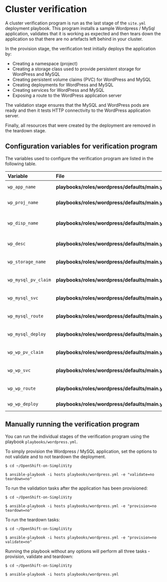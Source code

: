 # Cluster verification


A cluster verification program is run as the last stage of the `site.yml` deployment playbook. This program
installs a sample Wordpress / MySql application, validates that it is working as expected and then tears down the
application so that there are no artefacts left behind in your cluster.

In the provision stage, the verification test initially deploys the application by:

- Creating a namespace (project)
- Creating a storage class used to provide persistent storage for WordPress and MySQL
- Creating persistent volume claims (PVC) for WordPress and MySQL
- Creating deployments for WordPress and MySQL
- Creating services for WordPress and MySQL
- Exposing a route to the WordPress application server

The validation stage ensures that the MySQL and WordPress pods are ready and then it tests HTTP connectivity to the
WordPress application server.

Finally, all resources that were created by the deployment are removed in the teardown stage.


## Configuration variables for verification program

The variables used to configure the verification program are listed in the following table.

|Variable|File|Description|
|:-------|:---|:----------|
|`wp_app_name`|**playbooks/roles/wordpress/defaults/main.yml**|Defaults to `'hpe-wordpress'`|
|`wp_proj_name`|**playbooks/roles/wordpress/defaults/main.yml**|Defaults to `'hpe-wordpress-ns'`|
|`wp_disp_name`|**playbooks/roles/wordpress/defaults/main.yml**|Defaults to `'HPE WordPress/MySQL validation deployment'`|
|`wp_desc`|**playbooks/roles/wordpress/defaults/main.yml**|Defaults to `'HPE Wordpress/MySQL Deployment'`|
|`wp_storage_name`|**playbooks/roles/wordpress/defaults/main.yml**|Defaults to `'hpe-wp-storage-class'`|
|`wp_mysql_pv_claim`|**playbooks/roles/wordpress/defaults/main.yml**|Defaults to `'hpe-mysql-pv-claim'`|
|`wp_mysql_svc`|**playbooks/roles/wordpress/defaults/main.yml**|Defaults to `'hpe-mysql-service'`|
|`wp_mysql_route`|**playbooks/roles/wordpress/defaults/main.yml**|Defaults to `'hpe-mysql-route'`|
|`wp_mysql_deploy`|**playbooks/roles/wordpress/defaults/main.yml**|Defaults to `'hpe-mysql-deploy'`|
|`wp_wp_pv_claim`|**playbooks/roles/wordpress/defaults/main.yml**|Defaults to `'hpe-wp-pv-claim'`|
|`wp_wp_svc`|**playbooks/roles/wordpress/defaults/main.yml**|Defaults to `'hpe-wordpress-service'`|
|`wp_wp_route`|**playbooks/roles/wordpress/defaults/main.yml**|Defaults to `'hpe-wordpress-route'`|
|`wp_wp_deploy`|**playbooks/roles/wordpress/defaults/main.yml**|Defaults to `'hpe-wp-deploy'`|




## Manually running the verification program

You can run the individual stages of the verification program using the playbook `playbooks/wordpress.yml`.

To simply provision the Wordpress / MySQL application, set the options to not validate and to not teardown the deployment.

```
$ cd ~/OpenShift-on-SimpliVity

$ ansible-playbook -i hosts playbooks/wordpress.yml -e "validate=no teardown=no"
````


To run the validation tasks after the application has been provisioned:

```
$ cd ~/OpenShift-on-SimpliVity

$ ansible-playbook -i hosts playbooks/wordpress.yml -e "provision=no teardown=no"
```

To run the teardown tasks:

```
$ cd ~/OpenShift-on-SimpliVity

$ ansible-playbook -i hosts playbooks/wordpress.yml -e "provision=no validate=no"
```

Running the playbook without any options will perform all three tasks - provision, validate and teardown:

```
$ cd ~/OpenShift-on-SimpliVity

$ ansible-playbook -i hosts playbooks/wordpress.yml
```




